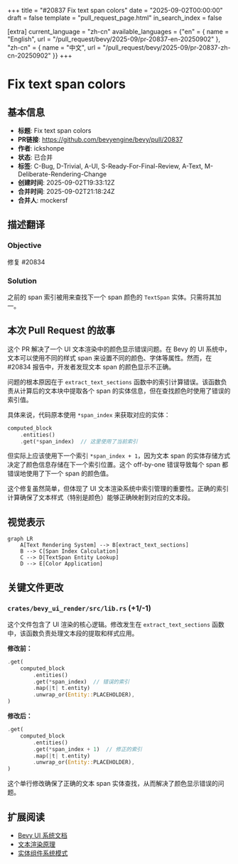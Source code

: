 +++
title = "#20837 Fix text span colors"
date = "2025-09-02T00:00:00"
draft = false
template = "pull_request_page.html"
in_search_index = false

[extra]
current_language = "zh-cn"
available_languages = {"en" = { name = "English", url = "/pull_request/bevy/2025-09/pr-20837-en-20250902" }, "zh-cn" = { name = "中文", url = "/pull_request/bevy/2025-09/pr-20837-zh-cn-20250902" }}
+++

# Fix text span colors

## 基本信息
- **标题**: Fix text span colors
- **PR链接**: https://github.com/bevyengine/bevy/pull/20837
- **作者**: ickshonpe
- **状态**: 已合并
- **标签**: C-Bug, D-Trivial, A-UI, S-Ready-For-Final-Review, A-Text, M-Deliberate-Rendering-Change
- **创建时间**: 2025-09-02T19:33:12Z
- **合并时间**: 2025-09-02T21:18:24Z
- **合并人**: mockersf

## 描述翻译
### Objective
修复 #20834

### Solution
之前的 span 索引被用来查找下一个 span 颜色的 `TextSpan` 实体。只需将其加一。

## 本次 Pull Request 的故事

这个 PR 解决了一个 UI 文本渲染中的颜色显示错误问题。在 Bevy 的 UI 系统中，文本可以使用不同的样式 span 来设置不同的颜色、字体等属性。然而，在 #20834 报告中，开发者发现文本 span 的颜色显示不正确。

问题的根本原因在于 `extract_text_sections` 函数中的索引计算错误。该函数负责从计算后的文本块中提取各个 span 的实体信息，但在查找颜色时使用了错误的索引值。

具体来说，代码原本使用 `*span_index` 来获取对应的实体：
```rust
computed_block
    .entities()
    .get(*span_index)  // 这里使用了当前索引
```

但实际上应该使用下一个索引 `*span_index + 1`，因为文本 span 的实体存储方式决定了颜色信息存储在下一个索引位置。这个 off-by-one 错误导致每个 span 都错误地使用了下一个 span 的颜色值。

这个修复虽然简单，但体现了 UI 文本渲染系统中索引管理的重要性。正确的索引计算确保了文本样式（特别是颜色）能够正确映射到对应的文本段。

## 视觉表示

```mermaid
graph LR
    A[Text Rendering System] --> B[extract_text_sections]
    B --> C[Span Index Calculation]
    C --> D[TextSpan Entity Lookup]
    D --> E[Color Application]
```

## 关键文件更改

### `crates/bevy_ui_render/src/lib.rs` (+1/-1)

这个文件包含了 UI 渲染的核心逻辑。修改发生在 `extract_text_sections` 函数中，该函数负责处理文本段的提取和样式应用。

**修改前：**
```rust
.get(
    computed_block
        .entities()
        .get(*span_index)  // 错误的索引
        .map(|t| t.entity)
        .unwrap_or(Entity::PLACEHOLDER),
)
```

**修改后：**
```rust
.get(
    computed_block
        .entities()
        .get(*span_index + 1)  // 修正的索引
        .map(|t| t.entity)
        .unwrap_or(Entity::PLACEHOLDER),
)
```

这个单行修改确保了正确的文本 span 实体查找，从而解决了颜色显示错误的问题。

## 扩展阅读

- [Bevy UI 系统文档](https://bevyengine.org/learn/books/introduction/ui)
- [文本渲染原理](https://learnopengl.com/In-Practice/Text-Rendering)
- [实体组件系统模式](https://en.wikipedia.org/wiki/Entity_component_system)